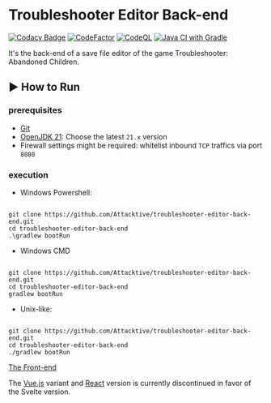 # Troubleshooter Editor Back-end

[![Codacy Badge](https://api.codacy.com/project/badge/Grade/34e6614e8ec245c6ab2afb57123520ce)](https://app.codacy.com/gh/Attacktive/troubleshooter-editor-back-end?utm_source=github.com&utm_medium=referral&utm_content=Attacktive/troubleshooter-editor-back-end&utm_campaign=Badge_Grade_Settings)
[![CodeFactor](https://www.codefactor.io/repository/github/attacktive/troubleshooter-editor-back-end/badge)](https://www.codefactor.io/repository/github/attacktive/troubleshooter-editor-back-end)
[![CodeQL](https://github.com/Attacktive/troubleshooter-editor-back-end/actions/workflows/codeql.yaml/badge.svg)](https://github.com/Attacktive/troubleshooter-editor-back-end/actions/workflows/codeql.yaml)
[![Java CI with Gradle](https://github.com/Attacktive/troubleshooter-editor-back-end/actions/workflows/gradle.yaml/badge.svg)](https://github.com/Attacktive/troubleshooter-editor-back-end/actions/workflows/gradle.yaml)

It's the back-end of a save file editor of the game Troubleshooter: Abandoned Children.

## ▶️ How to Run

### prerequisites

- [Git](https://git-scm.com/downloads)
- [OpenJDK 21](https://jdk.java.net/archive/): Choose the latest `21.x` version
- Firewall settings might be required: whitelist inbound `TCP` traffics via port `8080`

### execution

- Windows Powershell:

```shell

git clone https://github.com/Attacktive/troubleshooter-editor-back-end.git
cd troubleshooter-editor-back-end
.\gradlew bootRun
```

- Windows CMD

```shell

git clone https://github.com/Attacktive/troubleshooter-editor-back-end.git
cd troubleshooter-editor-back-end
gradlew bootRun
```

- Unix-like:

```shell

git clone https://github.com/Attacktive/troubleshooter-editor-back-end.git
cd troubleshooter-editor-back-end
./gradlew bootRun
```

[The Front-end](https://github.com/Attacktive/troubleshooter-editor-front-end-svelte)

The [Vue.js](https://github.com/Attacktive/troubleshooter-editor-front-end-vue) variant and [React](https://github.com/Attacktive/troubleshooter-editor-front-end) version is currently discontinued in favor of the Svelte version.
